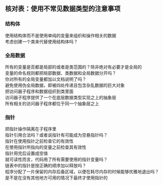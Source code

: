 ## 核对表：使用不常见数据类型的注意事项

### 结构体

使用结构体而不是使用单纯的变量来组织和操作相关的数据  
考虑创建一个类来代替使用结构体吗？

### 全局数据

所有的变量是否都是局部的或者是类范围的？除非绝对有必要才是全局的  
变量的命名规则都把局部数据、类数据和全局数据分开吗？  
你对所有的全局变量都加以文档说明了吗？  
避免使用伪全局数据，即被四处传递且包含杂乱数据的巨大对象  
把访问器子程序和数据组织到类里面  
访问器子程序提供了一个在底层数据类型实现之上的抽象层  
所有相关的访问器子程序都位于同一个抽象层之上  

### 指针

把指针操作隔离在子程序里  
指针引用合法吗？或者说指针有可能成为空悬指针吗？  
指针在使用指针之前检查它的有效性  
在使用指针所指向的变量之前检查其有效性  
指针用完后设置成空值  
就可读性而言，代码用了所有需要使用的指针变量吗？  
链表中的指针是按正确的顺序加以释放吗？  
程序分配了一片保留的内存后备区域，以便在耗尽内存的时候能够优雅地退出吗？  
是不是在没有其他地方可用的情况下最终才使用指针的  
